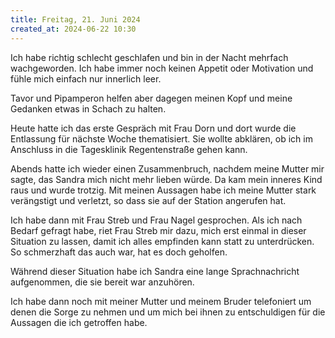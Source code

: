 ```yaml
---
title: Freitag, 21. Juni 2024
created_at: 2024-06-22 10:30
---
```


Ich habe richtig schlecht geschlafen und bin in der Nacht mehrfach wachgeworden. Ich habe immer noch keinen Appetit oder Motivation und fühle mich einfach nur innerlich leer.

Tavor und Pipamperon helfen aber dagegen meinen Kopf und meine Gedanken etwas in Schach zu halten. 

Heute hatte ich das erste Gespräch mit Frau Dorn und dort wurde die Entlassung für nächste Woche thematisiert. Sie wollte abklären, ob ich im Anschluss in die Tagesklinik Regentenstraße gehen kann. 

Abends hatte ich wieder einen Zusammenbruch, nachdem meine Mutter mir sagte, das Sandra mich nicht mehr lieben würde. Da kam mein inneres Kind raus und wurde trotzig. Mit meinen Aussagen habe ich meine Mutter stark verängstigt und verletzt, so dass sie auf der Station angerufen hat. 

Ich habe dann mit Frau Streb und Frau Nagel gesprochen. Als ich nach Bedarf gefragt habe, riet Frau Streb mir dazu, mich erst einmal in dieser Situation zu lassen, damit ich alles empfinden kann statt zu unterdrücken. So schmerzhaft das auch war, hat es doch geholfen. 

Während dieser Situation habe ich Sandra eine lange Sprachnachricht aufgenommen, die sie bereit war anzuhören. 

Ich habe dann noch mit meiner Mutter und meinem Bruder telefoniert um denen die Sorge zu nehmen und um mich bei ihnen zu entschuldigen für die Aussagen die ich getroffen habe.
